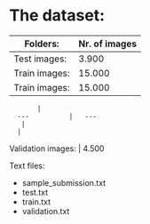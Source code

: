 # The dataset:

Folders: | Nr. of images 
--- | --- 
Test images: | 3.900 
Train images: | 15.000 
Train images: | 15.000 


           |   
      ---          |   ---  
       |   
      |     
Validation images: | 4.500  

Text files:
- sample_submission.txt
- test.txt
- train.txt
- validation.txt
